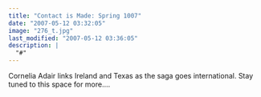```yaml
---
title: "Contact is Made: Spring 1007"
date: "2007-05-12 03:32:05"
image: "276_t.jpg"
last_modified: "2007-05-12 03:36:05"
description: |
  "#"
---
```


Cornelia Adair links Ireland and Texas as the saga goes international. Stay tuned to this space for more....
